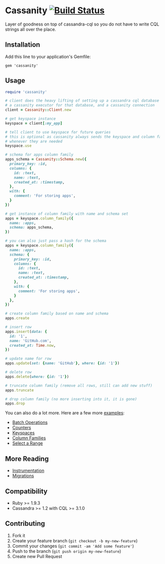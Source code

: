 # Cassanity [![Build Status](https://secure.travis-ci.org/jnunemaker/cassanity.png?branch=master)](http://travis-ci.org/jnunemaker/cassanity)

Layer of goodness on top of cassandra-cql so you do not have to write CQL strings all over the place.

## Installation

Add this line to your application's Gemfile:

    gem 'cassanity'

## Usage

```ruby
require 'cassanity'

# client does the heavy lifting of setting up a cassandra cql database instance,
# a cassanity executor for that database, and a cassanity connection
client = Cassanity::Client.new

# get keyspace instance
keyspace = client[:my_app]

# tell client to use keyspace for future queries
# this is optional as cassanity always sends the keyspace and column family name
# whenever they are needed
keyspace.use

# schema for apps column family
apps_schema = Cassanity::Schema.new({
  primary_key: :id,
  columns: {
    id: :text,
    name: :text,
    created_at: :timestamp,
  },
  with: {
    comment: 'For storing apps',
  }
})

# get instance of column family with name and schema set
apps = keyspace.column_family({
  name: :apps,
  schema: apps_schema,
})

# you can also just pass a hash for the schema
apps = keyspace.column_family({
  name: :apps,
  schema: {
    primary_key: :id,
    columns: {
      id: :text,
      name: :text,
      created_at: :timestamp,
    },
    with: {
      comment: 'For storing apps',
    }
  },
})

# create column family based on name and schema
apps.create

# insert row
apps.insert(data: {
  id: '1',
  name: 'GitHub.com',
  created_at: Time.now,
})

# update name for row
apps.update(set: {name: 'GitHub'}, where: {id: '1'})

# delete row
apps.delete(where: {id: '1'})

# truncate column family (remove all rows, still can add new stuff)
apps.truncate

# drop column family (no more inserting into it, it is gone)
apps.drop
```

You can also do a lot more. Here are a few more [examples](https://github.com/jnunemaker/cassanity/tree/master/examples):

* [Batch Operations](https://github.com/jnunemaker/cassanity/tree/master/examples/batch.rb)
* [Counters](https://github.com/jnunemaker/cassanity/tree/master/examples/counters.rb)
* [Keyspaces](https://github.com/jnunemaker/cassanity/tree/master/examples/keyspaces.rb)
* [Column Families](https://github.com/jnunemaker/cassanity/tree/master/examples/column_families.rb)
* [Select a Range](https://github.com/jnunemaker/cassanity/tree/master/examples/select_range.rb)

## More Reading

* [Instrumentation](https://github.com/jnunemaker/cassanity/tree/master/doc/Instrumentation.md)
* [Migrations](https://github.com/jnunemaker/cassanity/tree/master/doc/Migrations.md)

## Compatibility

* Ruby >= 1.9.3
* Cassandra >= 1.2 with CQL >= 3.1.0

## Contributing

1. Fork it
2. Create your feature branch (`git checkout -b my-new-feature`)
3. Commit your changes (`git commit -am 'Add some feature'`)
4. Push to the branch (`git push origin my-new-feature`)
5. Create new Pull Request
